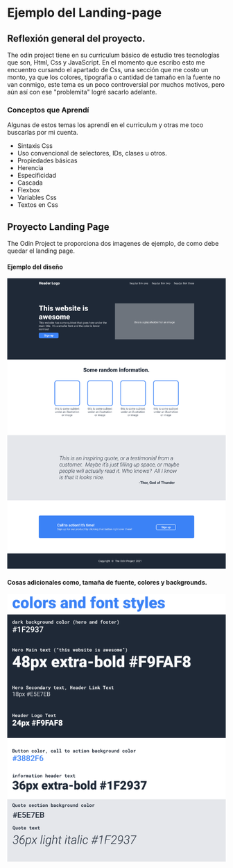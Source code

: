 # Ejemplo del Landing-page 

## Reflexión general del proyecto.

The odin project tiene en su curriculum básico de estudio tres tecnologías que son, Html, Css y JavaScript. En el momento que escribo esto me encuentro cursando el apartado de Css, una sección que me costo un monto, ya que los colores, tipografia o cantidad de tamaño en la fuente no van conmigo, este tema es un poco controversial por muchos motivos, pero aún así con ese "problemita" logré sacarlo adelante.

### Conceptos que Aprendí

Algunas de estos temas los aprendí en el curriculum y otras me toco buscarlas por mi cuenta.

- Sintaxis Css
- Uso convencional de selectores, IDs, clases u otros.
- Propiedades básicas
- Herencia
- Especificidad
- Cascada
- Flexbox
- Variables Css
- Textos en Css

## Proyecto Landing Page

The Odin Project te proporciona dos imagenes de ejemplo, de como debe quedar el landing page.

#### Ejemplo del diseño
![Diseño Principal](./Images/prototipo.png)

#### Cosas adicionales como, tamaña de fuente, colores y backgrounds.
![Estilos Principales](./Images/Propiedades.png)



